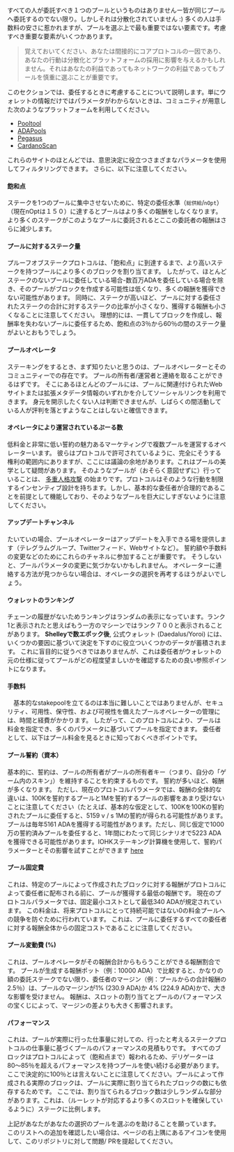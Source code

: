 
すべての人が委託すべき１つのプールというものはありませんー皆が同じプールへ委託するのでない限り。しかしそれは分散化されていません :) 多くの人は手数料の安さに惹かれますが、プールを選ぶ上で最も重要ではない要素です。考慮すべき重要な要素がいくつかあります。

> 覚えておいてください、あなたは間接的にコアプロトコルの一因であり、あなたの行動は分散化とプラットフォームの採用に影響を与えるかもしれません。それはあなたの利益であってもネットワークの利益であってもプールを慎重に選ぶことが重要です。

このセクションでは、委任するときに考慮することについて説明します。単にウォレットの情報だけではパラメータがわからないときは、コミュニティが用意した次のようなプラットフォームを利用してください。
- [Pooltool](https://pooltool.io)
- [ADAPools](https://adapools.org)
- [Pegasus](https://pegasuspool.info/explorer)
- [CardanoScan](http://cardanoscan.io)

これらのサイトのほとんどでは、意思決定に役立つさまざまなパラメータを使用してフィルタリングできます。 さらに、以下に注意してください。

#### 飽和点
  ステークを1つのプールに集中させないために、特定の委任水準（`総供給`/`nOpt`）（現在nOptは１５０）に達するとプールはより多くの報酬をしなくなります。より多くのステークがこのようなプールに委託されるとここの委託者の報酬はさらに減少します。
  
#### プールに対するステーク量
  プルーフオブステークプロトコルは、「飽和点」に到達するまで、より高いステークを持つプールにより多くのブロックを割り当てます。 したがって、ほとんどステークのないプールに委任している場合-数百万ADAを委任している場合を除き、そのプールがブロックを作成する可能性は低くなり、多くの報酬を獲得できない可能性があります。 同時に、ステークが高いほど、プールに対する委任されたステークの合計に対するステークの比率が小さくなり、獲得する報酬も小さくなることに注意してください。 理想的には、一貫してブロックを作成し、報酬率を失わないプールに委任するため、飽和点の3％から60％の間のステーク量がよいとおもうでしょう。

#### プールオペレータ
  ステーキングをするとき、まず知りたいと思うのは、プールオペレーターとそのコミュニティーでの存在です。 プールの所有者/運営者と連絡を取ることができるはずです。 そこにあるほとんどのプールには、プールに関連付けられたWebサイトまたは拡張メタデータ情報のいずれかを介してソーシャルリンクを利用できます。 身元を開示したくない人は判断できませんが、しばらくの間活動している人が評判を落とすようなことはしないと確信できます。 

#### オペレータにより運営されているぷーる数
  低料金と非常に低い誓約の魅力あるマーケティングで複数プールを運営するオペレーターいます。 彼らはプロトコルで許可されているように、完全にそうする権利の範囲内にありますが、ここには議論の余地があります。これはプールの美学として疑問があります。 そのようなプールが（おそらく意図せずに）行っていることは、 [多重人格攻撃](https://en.wikipedia.org/wiki/Sybil_attack#:~:text=In%20a%20Sybil%20attack%2C%20the,diagnosed%20with%20dissociative%20identity%20disorder) の始まりです。プロトコルはそのような行動を制限するインセンティブ設計を持ちます。しかし、基本的な委任者が合理的であることを前提として機能しており、そのようなプールを巨大にしすぎないように注意してください。

#### アップデートチャンネル
  たいていの場合、プールオペレーターはアップデートを入手できる場を提供します（テレグラムグループ、Twitterフィード、Webサイトなど）。 誓約額や手数料の変更などのためにこれらのチャネルに参加することが重要です。 そうしないと、プールパラメータの変更に気づかないかもしれません。 オペレーターに連絡する方法が見つからない場合は、オペレータの選択を再考するほうがよいでしょう。

#### ウォレットのランキング
  チェーンの履歴がないためランキングはランダムの表示になっています。ランク1と表示されたと思えばもう一方のマシーンではランク７００と表示されることがあります。 **Shelleyで数エポック後**, 公式ウォレット (Daedalus/Yoroi) には、いくつかの要因に基づいて決定を下すのに役立ついくつかのデータが蓄積されます。 これに盲目的に従うべきではありませんが、これは委任者がウォレットの元の仕様に従ってプールがどの程度望ましいかを確認するための良い参照ポイントになります。

#### 手数料

　基本的なstakepoolを立てるのは本当に難しいことではありませんが、セキュリティ、可用性、保守性、および可視性を備えたプールオペレーターの管理には、時間と経費がかかります。 したがって、このプロトコルにより、プールは料金を指定でき、多くのパラメータに基づいてプールを指定できます。 委任者として、以下はプール料金を見るときに知っておくべきポイントです。

#### プール誓約（資本）
   基本的に、誓約は、プールの所有者がプールの所有者キー（つまり、自分の「ゲーム内のスキン」）を維持することを約束するものです。 誓約が多いほど、報酬が多くなります。 ただし、現在のプロトコルパラメータでは、報酬の全体的な違いは、100Kを誓約するプールと1Mを誓約するプールの影響をあまり受けないことに注意してください（たとえば、基本的な仮定として、100Kを100Kの誓約されたプールに委任すると、5159 v / s 1Mの誓約が得られる可能性があります。 プールは毎年5161 ADAを獲得する可能性があります。ただし、同じ仮定で1000万の誓約済みプールを委任すると、1年間にわたって同じシナリオで5223 ADAを獲得できる可能性があります。IOHKステーキング計算機を使用して、誓約パラメーターとその影響を試すことができます [here](https://testnets.cardano.org/en/cardano/tools/staking-calculator/)

#### プール固定費
  これは、特定のプールによって作成されたブロックに対する報酬がプロトコルによって委任者に配布される前に、プールが獲得する最低の報酬です。 現在のプロトコルパラメータでは、固定最小コストとして最低340 ADAが規定されています。 この料金は、将来プロトコルにとって持続可能ではない0の料金プールへの競争を防ぐために行われています。 これは、プールに委任するすべての委任者に対する報酬全体からの固定コストであることに注意してください。
  
#### プール変動費 (%)
  これは、プールオペレータがその報酬合計からもらうことができる報酬割合です。 プールが生成する報酬ポット（例：10000 ADA）で比較すると、かなりの額の委託ステークでない限り、委任者のマージン（例：プールからの合計報酬の2.5％）は、プールのマージンが1% (230.9 ADA)か 4% (224.9 ADA)かで、大きな影響を受けません。 報酬は、スロットの割り当てとプールのパフォーマンスの宝くじによって、マージンの差よりも大きく影響されます。
  
#### パフォーマンス
  これは、プールが実際に行った仕事量に対しての、行ったと考えるステークプロトコルの仕事量に基づくプールのパフォーマンスの見積もりです。 すべてのブロックはプロトコルによって（飽和点まで）報われるため、デリゲーターは80〜85％を超えるパフォーマンスを持つプールを使い続ける必要があります。 ここで決定的に100％とは言えないことに注意してください。プールによって作成される実際のブロックは、プールに実際に割り当てられたブロックの数にも依存するためです。 ここでは、割り当てられるブロック数は少しランダムな部分があります。これは、（ルーレットが対応するより多くのスロットを確保しているように）ステークに比例します。
  
上記があなたがあなたの選択のプールを選ぶのを助けることを願っています。 このリストへの追加を確認したい場合は、ページの右上隅にあるアイコンを使用して、このリポジトリに対して問題/ PRを提起してください。
